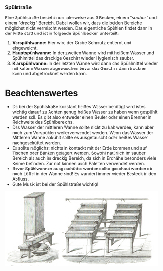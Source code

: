 ### Spülstraße

Eine Spühlstraße besteht normalerweise aus 3 Becken, einem *"sauber"* und einem *"dreckig"* Bereich. Dabei wollen wir, dass die beiden Bereiche möglichst nicht vermischt werden. Das eigentliche Spühlen findet dann in der Mitte statt und ist in folgende Spühlbecken unterteilt:

1. **Vorspühlwanne:** Hier wird der Grobe Schmutz entfernt und eingeweicht.
2. **Hauptspühlwanne:** In der zweiten Wanne wird mit heißem Wasser und Spühlmittel das dreckige Geschirr wieder Hygienisch sauber.
3. **Klarspühlwanne:** In der letzten Wanne wird dann das Spühlmittel wieder mit kaltem Wasser abgewaschen bevor das Geschirr dann trocknen kann und abgetrocknet werden kann.

# Beachtenswertes

* Da bei der Spühlstraße konstant heißes Wasser benötigt wird istes wichtig darauf zu Achten genug heißes Wasser zu haben wenn gespühlt werden soll. Es gibt also entweder einen Beuler oder einen Brenner in Reichweite des Spühlbereichs.
* Das Wasser der mittleren Wanne sollte nicht zu kalt werden, kann aber noch zum Vorspühlen weiterverwendet werden. Wenn das Wasser der Mittleren Wanne abkühlt sollte es ausgetauscht oder heißes Wasser nachgeschüttet werden.
* Es sollte möglichst nichts in kontackt mit der Erde kommen und auf Tischen oder Bänken gelagert werden. Sowohl natürlich im sauber Bereich als auch im dreckig Bereich, da sich in Erdnähe besonders viele Keime befinden. Zur not können auch Paletten verwendet werden.
* Bevor Spühlwannen ausgeschüttet werden sollte geschaut werden ob noch Löffel in der Wanne sind! Es wandert immer wieder Besteck in den Abfluss.
* Gute Musik ist bei der Spühlstraße wichtig!

![](images/spuelstrasse.png)
